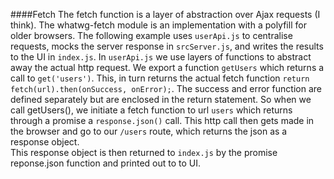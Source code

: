####Fetch
The fetch function is a layer of abstraction over Ajax requests  (I think). The whatwg-fetch module is an implementation with a polyfill for older browsers. The following example uses `userApi.js` to centralise requests, mocks the server response in `srcServer.js`, and writes the results to the UI in `index.js`. 
In `userApi.js` we use layers of functions to abstract away the actual http request. We export a function `getUsers` which returns a call to `get('users')`. This, in turn returns the actual fetch function `return fetch(url).then(onSuccess, onError);`. The success and error function are defined separately but are enclosed in the return statement. So when we call getUsers(), we initiate a fetch function to url `users` which returns through a promise a `response.json()` call.
This http call then gets made in the browser and go to our `/users` route, which returns the json as a response object.  
This response object is then returned to `index.js` by the promise reponse.json function and printed out to to UI. 